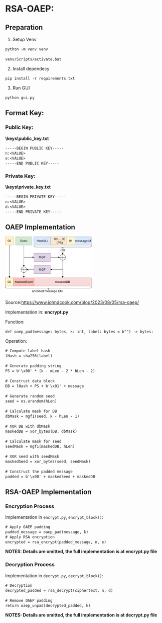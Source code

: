 # RSA-OAEP:

## Preparation
1. Setup Venv
```
python -m venv venv

venv/Scripts/activate.bat
```
2. Install dependecy
```
pip install -r requirements.txt
```
3. Run GUI
```
python gui.py
```

## Format Key:
### Public Key:
**\keys\public_key.txt**
```
-----BEGIN PUBLIC KEY-----
n:<VALUE>
e:<VALUE>
-----END PUBLIC KEY-----
```

### Private Key:
**\keys\private_key.txt**
```
-----BEGIN PRIVATE KEY-----
n:<VALUE>
d:<VALUE>
-----END PRIVATE KEY-----
```


## OAEP Implementation
![oaep-visualization](oaep.png)

Source:https://www.johndcook.com/blog/2023/08/05/rsa-oaep/

Implementation in: 
**encrypt.py**

Function:
```
def oaep_pad(message: bytes, k: int, label: bytes = b"") -> bytes:
```

Operation:
```
# Compute label hash
lHash = sha256(label)
    
# Generate padding string
PS = b'\x00' * (k - mLen - 2 * hLen - 2)
    
# Construct data block
DB = lHash + PS + b'\x01' + message
    
# Generate random seed
seed = os.urandom(hLen)
    
# Calculate mask for DB
dbMask = mgf1(seed, k - hLen - 1)
    
# XOR DB with dbMask
maskedDB = xor_bytes(DB, dbMask)
    
# Calculate mask for seed
seedMask = mgf1(maskedDB, hLen)
    
# XOR seed with seedMask
maskedSeed = xor_bytes(seed, seedMask)
    
# Construct the padded message
padded = b'\x00' + maskedSeed + maskedDB
```

## RSA-OAEP Implementation

### Encryption Process
Implementation in
`encrypt.py`, `encrypt_block()`:
```
# Apply OAEP padding
padded_message = oaep_pad(message, k)
# Apply RSA encryption
encrypted = rsa_encrypt(padded_message, n, e)

```

**NOTES: Details are omitted, the full implementation is at encrypt.py file**

### Decryption Process
Implementation in
`decrypt.py`, `decrypt_block()`:
```
# Decryption
decrypted_padded = rsa_decrypt(ciphertext, n, d)
        
# Remove OAEP padding
return oaep_unpad(decrypted_padded, k)
```
**NOTES: Details are omitted, the full implementation is at decrypt.py file**
